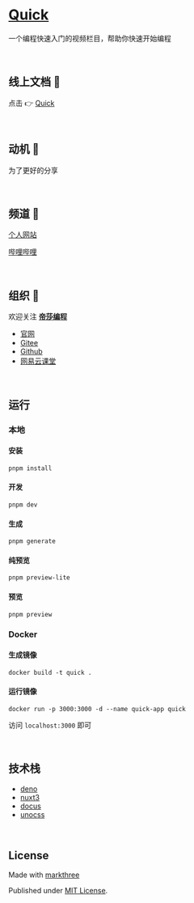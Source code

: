 # [Quick](https://qk3.deno.dev/)

一个编程快速入门的视频栏目，帮助你快速开始编程

<br />

## 线上文档 🐳

点击 👉 [Quick](https://qk3.deno.dev/)

<br />

## 动机 🦖

为了更好的分享

<br />

## 频道 🦕

[个人网站](https://mt3.netlify.app/)

[哔哩哔哩](https://space.bilibili.com/590784571)

<br />

## 组织 🦔

欢迎关注 [**帝莎编程**](http://dishaxy.dishait.cn/)

- [官网](http://dishaxy.dishait.cn/)
- [Gitee](https://gitee.com/dishait)
- [Github](https://github.com/dishait)
- [网易云课堂](https://study.163.com/provider/480000001892585/index.htm?share=2&shareId=480000001892585)

<br />

## 运行

### 本地

#### 安装

```shell
pnpm install
```

#### 开发

```shell
pnpm dev
```

#### 生成

```shell
pnpm generate
```

#### 纯预览

```shell
pnpm preview-lite
```

#### 预览

```shell
pnpm preview
```

### Docker

#### 生成镜像

```shell
docker build -t quick .
```

#### 运行镜像

```shell
docker run -p 3000:3000 -d --name quick-app quick
```

访问 `localhost:3000` 即可

<br />

## 技术栈

- [deno](https://github.com/denoland/deno)
- [nuxt3](https://github.com/nuxt/nuxt)
- [docus](https://github.com/nuxt-themes/docus)
- [unocss](https://github.com/unocss/unocss)

<br />

## License

Made with [markthree](https://github.com/markthree)

Published under [MIT License](./LICENSE).
